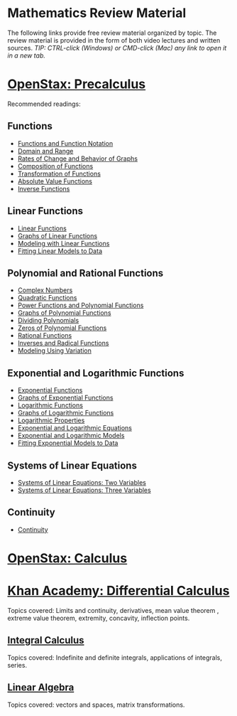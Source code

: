 # Mathematics Review Material

The following links provide free review material organized by topic. The review material is provided in the form of both video lectures and written sources. *TIP: CTRL-click (Windows) or CMD-click (Mac) any link to open it in a new tab.*


# [OpenStax: Precalculus](https://openstax.org/details/books/precalculus-2e)

Recommended readings:

## Functions

- [Functions and Function Notation](https://openstax.org/books/precalculus-2e/pages/1-1-functions-and-function-notation)
- [Domain and Range](https://openstax.org/books/precalculus-2e/pages/1-2-domain-and-range)
- [Rates of Change and Behavior of Graphs](https://openstax.org/books/precalculus-2e/pages/1-3-rates-of-change-and-behavior-of-graphs)
- [Composition of Functions](https://openstax.org/books/precalculus-2e/pages/1-4-composition-of-functions)
- [Transformation of Functions](https://openstax.org/books/precalculus-2e/pages/1-5-transformation-of-functions)
- [Absolute Value Functions](https://openstax.org/books/precalculus-2e/pages/1-6-absolute-value-functions)
- [Inverse Functions](https://openstax.org/books/precalculus-2e/pages/1-7-inverse-functions)

## Linear Functions

- [Linear Functions](https://openstax.org/books/precalculus-2e/pages/2-1-linear-functions)
- [Graphs of Linear Functions](https://openstax.org/books/precalculus-2e/pages/2-2-graphs-of-linear-functions)
- [Modeling with Linear Functions](https://openstax.org/books/precalculus-2e/pages/2-3-modeling-with-linear-functions)
- [Fitting Linear Models to Data](https://openstax.org/books/precalculus-2e/pages/2-4-fitting-linear-models-to-data)

## Polynomial and Rational Functions

- [Complex Numbers](https://openstax.org/books/precalculus-2e/pages/3-1-complex-numbers)
- [Quadratic Functions](https://openstax.org/books/precalculus-2e/pages/3-2-quadratic-functions)
- [Power Functions and Polynomial Functions](https://openstax.org/books/precalculus-2e/pages/3-3-power-functions-and-polynomial-functions)
- [Graphs of Polynomial Functions](https://openstax.org/books/precalculus-2e/pages/3-4-graphs-of-polynomial-functions)
- [Dividing Polynomials](https://openstax.org/books/precalculus-2e/pages/3-5-dividing-polynomials)
- [Zeros of Polynomial Functions](https://openstax.org/books/precalculus-2e/pages/3-6-zeros-of-polynomial-functions)
- [Rational Functions](https://openstax.org/books/precalculus-2e/pages/3-7-rational-functions)
- [Inverses and Radical Functions](https://openstax.org/books/precalculus-2e/pages/3-8-inverses-and-radical-functions)
- [Modeling Using Variation](https://openstax.org/books/precalculus-2e/pages/3-9-modeling-using-variation)

## Exponential and Logarithmic Functions

- [Exponential Functions](https://openstax.org/books/precalculus-2e/pages/4-1-exponential-functions)
- [Graphs of Exponential Functions](https://openstax.org/books/precalculus-2e/pages/4-2-graphs-of-exponential-functions)
- [Logarithmic Functions](https://openstax.org/books/precalculus-2e/pages/4-3-logarithmic-functions)
- [Graphs of Logarithmic Functions](https://openstax.org/books/precalculus-2e/pages/4-4-graphs-of-logarithmic-functions)
- [Logarithmic Properties](https://openstax.org/books/precalculus-2e/pages/4-5-logarithmic-properties)
- [Exponential and Logarithmic Equations](https://openstax.org/books/precalculus-2e/pages/4-6-exponential-and-logarithmic-equations)
- [Exponential and Logarithmic Models](https://openstax.org/books/precalculus-2e/pages/4-7-exponential-and-logarithmic-models)
- [Fitting Exponential Models to Data](https://openstax.org/books/precalculus-2e/pages/4-8-fitting-exponential-models-to-data)

## Systems of Linear Equations

- [Systems of Linear Equations: Two Variables](https://openstax.org/books/precalculus-2e/pages/9-1-systems-of-linear-equations-two-variables)
- [Systems of Linear Equations: Three Variables](https://openstax.org/books/precalculus-2e/pages/9-2-systems-of-linear-equations-three-variables)

## Continuity

- [Continuity](https://openstax.org/books/precalculus-2e/pages/12-3-continuity)

# [OpenStax: Calculus](https://openstax.org/details/books/calculus-volume-1)

# [Khan Academy: Differential Calculus](https://www.khanacademy.org/math/differential-calculus)

Topics covered: Limits and continuity, derivatives, mean value theorem , extreme value theorem, extremity, concavity, inflection points.

## [Integral Calculus](https://www.khanacademy.org/math/integral-calculus) 

Topics covered: Indefinite and definite integrals, applications of integrals, series.

## [Linear Algebra](https://www.khanacademy.org/math/linear-algebra)

Topics covered: vectors and spaces, matrix transformations.

